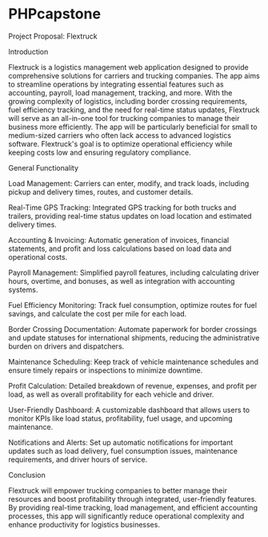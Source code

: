 # PHPcapstone
Project Proposal: Flextruck 

Introduction 

Flextruck is a logistics management web application designed to provide comprehensive solutions for carriers and trucking companies. The app aims to streamline operations by integrating essential features such as accounting, payroll, load management, tracking, and more. With the growing complexity of logistics, including border crossing requirements, fuel efficiency tracking, and the need for real-time status updates, Flextruck will serve as an all-in-one tool for trucking companies to manage their business more efficiently. The app will be particularly beneficial for small to medium-sized carriers who often lack access to advanced logistics software. Flextruck's goal is to optimize operational efficiency while keeping costs low and ensuring regulatory compliance. 

General Functionality 

Load Management: 
Carriers can enter, modify, and track loads, including pickup and delivery times, routes, and customer details. 

Real-Time GPS Tracking: 
Integrated GPS tracking for both trucks and trailers, providing real-time status updates on load location and estimated delivery times. 

Accounting & Invoicing: 
Automatic generation of invoices, financial statements, and profit and loss calculations based on load data and operational costs. 

Payroll Management: 
Simplified payroll features, including calculating driver hours, overtime, and bonuses, as well as integration with accounting systems. 

Fuel Efficiency Monitoring: 
Track fuel consumption, optimize routes for fuel savings, and calculate the cost per mile for each load. 

Border Crossing Documentation: 
Automate paperwork for border crossings and update statuses for international shipments, reducing the administrative burden on drivers and dispatchers. 

Maintenance Scheduling: 
Keep track of vehicle maintenance schedules and ensure timely repairs or inspections to minimize downtime. 

Profit Calculation: 
Detailed breakdown of revenue, expenses, and profit per load, as well as overall profitability for each vehicle and driver. 

User-Friendly Dashboard: 
A customizable dashboard that allows users to monitor KPIs like load status, profitability, fuel usage, and upcoming maintenance. 

Notifications and Alerts: 
Set up automatic notifications for important updates such as load delivery, fuel consumption issues, maintenance requirements, and driver hours of service. 

Conclusion 

Flextruck will empower trucking companies to better manage their resources and boost profitability through integrated, user-friendly features. By providing real-time tracking, load management, and efficient accounting processes, this app will significantly reduce operational complexity and enhance productivity for logistics businesses. 

 
